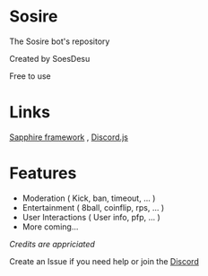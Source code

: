 # Sosire
The Sosire bot's repository

Created by SoesDesu

Free to use

# Links
[Sapphire framework](https://www.sapphirejs.dev)
, [Discord.js](https://discord.js.org/#/)

# Features
- Moderation ( Kick, ban, timeout, ... )
- Entertainment ( 8ball, coinflip, rps, ... )
- User Interactions ( User info, pfp, ... )
- More coming...

*Credits are appriciated*

Create an Issue if you need help or join the [Discord](https://discord.gg/anhCtrfS5X)
